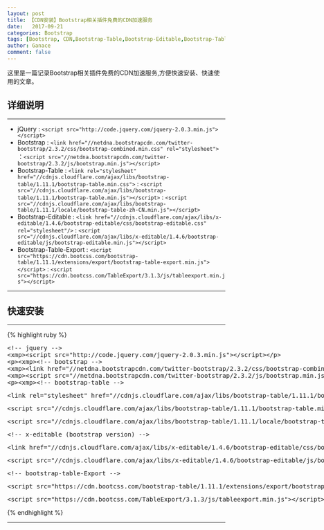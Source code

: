 ```yaml
---
layout: post
title: 【CDN安装】Bootstrap相关插件免费的CDN加速服务
date:   2017-09-21
categories: Bootstrap
tags: [Bootstrap, CDN,Bootstrap-Table,Bootstrap-Editable,Bootstrap-Table-Export]
author: Ganace
comment: false
---
```


这里是一篇记录Bootstrap相关插件免费的CDN加速服务,方便快速安装、快速使用的文章。


## 详细说明

---
- jQuery
    : `<script src="http://code.jquery.com/jquery-2.0.3.min.js"></script>` 
- Bootstrap
    : `<link href="//netdna.bootstrapcdn.com/twitter-bootstrap/2.3.2/css/bootstrap-combined.min.css" rel="stylesheet">`
    ：`<script src="//netdna.bootstrapcdn.com/twitter-bootstrap/2.3.2/js/bootstrap.min.js"></script> `
- Bootstrap-Table
    : `<link rel="stylesheet" href="//cdnjs.cloudflare.com/ajax/libs/bootstrap-table/1.11.1/bootstrap-table.min.css">`
    : `<script src="//cdnjs.cloudflare.com/ajax/libs/bootstrap-table/1.11.1/bootstrap-table.min.js"></script>`
    : `<script src="//cdnjs.cloudflare.com/ajax/libs/bootstrap-table/1.11.1/locale/bootstrap-table-zh-CN.min.js"></script>`
- Bootstrap-Editable
    : `<link href="//cdnjs.cloudflare.com/ajax/libs/x-editable/1.4.6/bootstrap-editable/css/bootstrap-editable.css" rel="stylesheet"/>`
    : `<script src="//cdnjs.cloudflare.com/ajax/libs/x-editable/1.4.6/bootstrap-editable/js/bootstrap-editable.min.js"></script>`
- Bootstrap-Table-Export
    : `<script src="https://cdn.bootcss.com/bootstrap-table/1.11.1/extensions/export/bootstrap-table-export.min.js"></script>`
    : `<script src="https://cdn.bootcss.com/TableExport/3.1.3/js/tableexport.min.js"></script>`
    
---


## 快速安装

---

{% highlight ruby %}
<xmp><!-- jquery -->
<xmp><script src="http://code.jquery.com/jquery-2.0.3.min.js"></script> 

<xmp><!-- bootstrap -->
<xmp><link href="//netdna.bootstrapcdn.com/twitter-bootstrap/2.3.2/css/bootstrap-combined.min.css" rel="stylesheet">
<xmp><script src="//netdna.bootstrapcdn.com/twitter-bootstrap/2.3.2/js/bootstrap.min.js"></script>  

<xmp><!-- bootstrap-table --></xmp>
<xmp><link rel="stylesheet" href="//cdnjs.cloudflare.com/ajax/libs/bootstrap-table/1.11.1/bootstrap-table.min.css"></xmp>
<xmp><script src="//cdnjs.cloudflare.com/ajax/libs/bootstrap-table/1.11.1/bootstrap-table.min.js"></script></xmp>
<xmp><script src="//cdnjs.cloudflare.com/ajax/libs/bootstrap-table/1.11.1/locale/bootstrap-table-zh-CN.min.js"></script></xmp>

<xmp><!-- x-editable (bootstrap version) --></xmp>
<xmp><link href="//cdnjs.cloudflare.com/ajax/libs/x-editable/1.4.6/bootstrap-editable/css/bootstrap-editable.css" rel="stylesheet"/></xmp>
<xmp><script src="//cdnjs.cloudflare.com/ajax/libs/x-editable/1.4.6/bootstrap-editable/js/bootstrap-editable.min.js"></script></xmp>

<xmp><!-- bootstrap-table-Export --></xmp>
<xmp><script src="https://cdn.bootcss.com/bootstrap-table/1.11.1/extensions/export/bootstrap-table-export.min.js"></script></xmp>
<xmp><script src="https://cdn.bootcss.com/TableExport/3.1.3/js/tableexport.min.js"></script></xmp>
{% endhighlight %}

---

